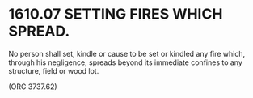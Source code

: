 1610.07 SETTING FIRES WHICH SPREAD.
===================================

No person shall set, kindle or cause to be set or kindled any fire
which, through his negligence, spreads beyond its immediate confines to
any structure, field or wood lot.

(ORC 3737.62)
